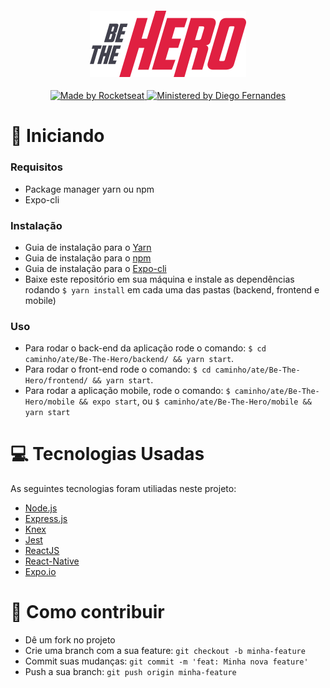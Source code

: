 <h4 align="center">
  <img src="./frontend/src/assets/logo.svg" width="250px" />
</h4>
<p align="center">
  <a href="http://rocketseat.com.br">
    <img alt="Made by Rocketseat" src="https://img.shields.io/badge/Made%20by-Rocketseat-red"/>
  </a>
  <a href="https://github.com/diego3g">
    <img alt="Ministered by Diego Fernandes" src="https://img.shields.io/badge/Ministered%20by-Diego%20Fernandes-red"/>
  </a>
</p>

# :rocket: Iniciando

### Requisitos

- Package manager yarn ou npm
- Expo-cli

### Instalação

- Guia de instalação para o [Yarn](https://yarnpkg.com/)
- Guia de instalação para o [npm](https://nodejs.org/en/)
- Guia de instalação para o [Expo-cli](https://expo.io)
- Baixe este repositório em sua máquina e instale as dependências rodando `$ yarn install` em cada uma das pastas (backend, frontend e mobile)

### Uso

- Para rodar o back-end da aplicação rode o comando: `$ cd caminho/ate/Be-The-Hero/backend/ && yarn start`.
- Para rodar o front-end rode o comando: `$ cd caminho/ate/Be-The-Hero/frontend/ && yarn start`.
- Para rodar a aplicação mobile, rode o comando: `$ caminho/ate/Be-The-Hero/mobile && expo start`, ou `$ caminho/ate/Be-The-Hero/mobile && yarn start`

# :computer: Tecnologias Usadas

As seguintes tecnologias foram utiliadas neste projeto:
- [Node.js](https://nodejs.org/en/)
- [Express.js](https://expressjs.com/)
- [Knex](http://knexjs.org/)
- [Jest](https://jestjs.io/)
- [ReactJS](https://reactjs.org/)
- [React-Native](https://reactnative.dev/)
- [Expo.io](https://expo.io/)

# :muscle: Como contribuir

- Dê um fork no projeto
- Crie uma branch com a sua feature: `git checkout -b minha-feature`
- Commit suas mudanças: `git commit -m 'feat: Minha nova feature'`
- Push a sua branch: `git push origin minha-feature`
